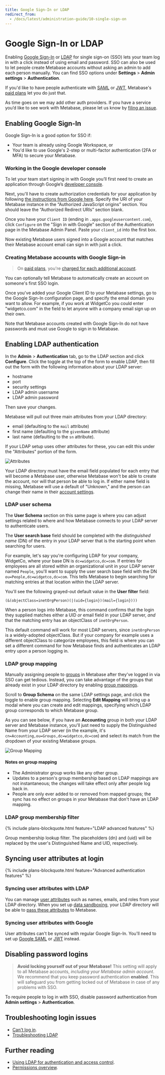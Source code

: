 ```yaml
---
title: Google Sign-In or LDAP
redirect_from:
  - /docs/latest/administration-guide/10-single-sign-on
---
```


# Google Sign-In or LDAP

Enabling [Google Sign-In](https://developers.google.com/identity/sign-in/web/sign-in) or [LDAP](https://www.metabase.com/glossary/ldap) for single sign-on (SSO) lets your team log in with a click instead of using email and password. SSO can also be used to let people create Metabase accounts without asking an admin to add each person manually. You can find SSO options under **Settings** > **Admin settings** > **Authentication**.

If you'd like to have people authenticate with [SAML][saml-docs] or [JWT][jwt-docs], Metabase's [paid plans](https://www.metabase.com/pricing) let you do just that.

As time goes on we may add other auth providers. If you have a service you’d like to see work with Metabase, please let us know by [filing an issue](http://github.com/metabase/metabase/issues/new).

## Enabling Google Sign-In

Google Sign-In is a good option for SSO if: 

- Your team is already using Google Workspace, or
- You'd like to use Google's 2-step or multi-factor authentication (2FA or MFA) to secure your Metabase.

### Working in the Google developer console

To let your team start signing in with Google you’ll first need to create an application through Google’s [developer console](https://console.developers.google.com/projectselector2/apis/library).

Next, you'll have to create authorization credentials for your application by following [the instructions from Google here](https://developers.google.com/identity/gsi/web/guides/get-google-api-clientid). Specify the URI of your Metabase instance in the “Authorized JavaScript origins” section. You should leave the “Authorized Redirect URIs” section blank.

Once you have your `Client ID` (ending in `.apps.googleusercontent.com`), click `Configure` on the "Sign in with Google" section of the Authentication page in the Metabase Admin Panel. Paste your `client_id` into the first box.

Now existing Metabase users signed into a Google account that matches their Metabase account email can sign in with just a click.

### Creating Metabase accounts with Google Sign-in

> On [paid plans](https://www.metabase.com/pricing), you're [charged for each additional account](https://www.metabase.com/docs/latest/cloud/how-billing-works#what-counts-as-a-user-account).

You can optionally tell Metabase to automatically create an account on someone's first SSO login.

Once you've added your Google Client ID to your Metabase settings, go to the Google Sign-In configuration page, and specify the email domain you want to allow. For example, if you work at WidgetCo you could enter "widgetco.com" in the field to let anyone with a company email sign up on their own.

Note that Metabase accounts created with Google Sign-In do not have passwords and must use Google to sign in to Metabase.

## Enabling LDAP authentication

In the **Admin** > **Authentication** tab, go to the LDAP section and click **Configure**. Click the toggle at the top of the form to enable LDAP, then fill out the form with the following information about your LDAP server:

- hostname
- port
- security settings
- LDAP admin username
- LDAP admin password

Then save your changes.

Metabase will pull out three main attributes from your LDAP directory:

- email (defaulting to the `mail` attribute)
- first name (defaulting to the `givenName` attribute)
- last name (defaulting to the `sn` attribute).

If your LDAP setup uses other attributes for these, you can edit this under the "Attributes" portion of the form.

![Attributes](./images/ldap-attributes.png)

Your LDAP directory must have the email field populated for each entry that will become a Metabase user, otherwise Metabase won't be able to create the account, nor will that person be able to log in. If either name field is missing, Metabase will use a default of "Unknown," and the person can change their name in their [account settings](./account-settings.md).

### LDAP user schema

The **User Schema** section on this same page is where you can adjust settings related to where and how Metabase connects to your LDAP server to authenticate users.

The **User search base** field should be completed with the _distinguished name_ (DN) of the entry in your LDAP server that is the starting point when searching for users.

For example, let's say you're configuring LDAP for your company, WidgetCo, where your base DN is `dc=widgetco,dc=com`. If entries for employees are all stored within an organizational unit in your LDAP server named `People`, you'll want to supply the user search base field with the DN `ou=People,dc=widgetco,dc=com`. This tells Metabase to begin searching for matching entries at that location within the LDAP server.

You'll see the following grayed-out default value in the **User filter** field:

```
(&(objectClass=inetOrgPerson)(|(uid={login})(mail={login})))
```

When a person logs into Metabase, this command confirms that the login they supplied matches either a UID _or_ email field in your LDAP server, _and_ that the matching entry has an objectClass of `inetOrgPerson`.

This default command will work for most LDAP servers, since `inetOrgPerson` is a widely-adopted objectClass. But if your company for example uses a different objectClass to categorize employees, this field is where you can set a different command for how Metabase finds and authenticates an LDAP entry upon a person logging in.

### LDAP group mapping

Manually assigning people to [groups](./managing.md#groups) in Metabase after they've logged in via SSO can get tedious. Instead, you can take advantage of the groups that already exist in your LDAP directory by enabling [group mappings](https://www.metabase.com/learn/permissions/ldap-auth-access-control#group-management).

Scroll to **Group Schema** on the same LDAP settings page, and click the toggle to enable group mapping. Selecting **Edit Mapping** will bring up a modal where you can create and edit mappings, specifying which LDAP group corresponds to which Metabase group.

As you can see below, if you have an **Accounting** group in both your LDAP server and Metabase instance, you'll just need to supply the Distinguished Name from your LDAP server (in the example, it's `cn=Accounting,ou=Groups,dc=widgetco,dc=com`) and select its match from the dropdown of your existing Metabase groups.

![Group Mapping](images/ldap-group-mapping.png)

#### Notes on group mapping

- The Administrator group works like any other group.
- Updates to a person's group membership based on LDAP mappings are not instantaneous; the changes will take effect only after people log back in.
- People are only ever added to or removed from mapped groups; the sync has no effect on groups in your Metabase that don't have an LDAP mapping.

### LDAP group membership filter

{% include plans-blockquote.html feature="LDAP advanced features" %}

Group membership lookup filter. The placeholders {dn} and {uid} will be replaced by the user's Distinguished Name and UID, respectively.

## Syncing user attributes at login

{% include plans-blockquote.html feature="Advanced authentication features" %}

### Syncing user attributes with LDAP

You can manage [user attributes][user-attributes-def] such as names, emails, and roles from your LDAP directory. When you set up [data sandboxing][data-sandboxing-docs], your LDAP directory will be able to [pass these attributes][user-attributes-docs] to Metabase.

### Syncing user attributes with Google

User attributes can't be synced with regular Google Sign-In. You'll need to set up [Google SAML][google-saml-docs] or [JWT][jwt-docs] instead.

## Disabling password logins

> **Avoid locking yourself out of your Metabase!** This setting will apply to all Metabase accounts, _including your Metabase admin account_. We recommend that you keep password authentication **enabled**. This will safeguard you from getting locked out of Metabase in case of any problems with SSO.

To require people to log in with SSO, disable password authentication from **Admin settings** > **Authentication**.

## Troubleshooting login issues

 - [Can't log in](../troubleshooting-guide/cant-log-in.md).
 - [Troubleshooting LDAP](../troubleshooting-guide/ldap.md)

## Further reading

- [Using LDAP for authentication and access control](https://www.metabase.com/learn/permissions/ldap-auth-access-control).
- [Permissions overview](../permissions/start.md).

[data-sandboxing-docs]: ../permissions/data-sandboxes.md
[google-saml-docs]: ./saml-google.md
[jwt-docs]: ./authenticating-with-jwt.md
[saml-docs]: ./authenticating-with-saml.md
[user-attributes-docs]: ../permissions/data-sandboxes.md#getting-user-attributes
[user-attributes-def]: https://www.metabase.com/glossary/attribute#user-attributes-in-metabase
